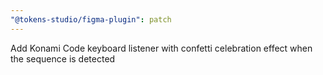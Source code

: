 ```yaml
---
"@tokens-studio/figma-plugin": patch
---
```


Add Konami Code keyboard listener with confetti celebration effect when the sequence is detected
